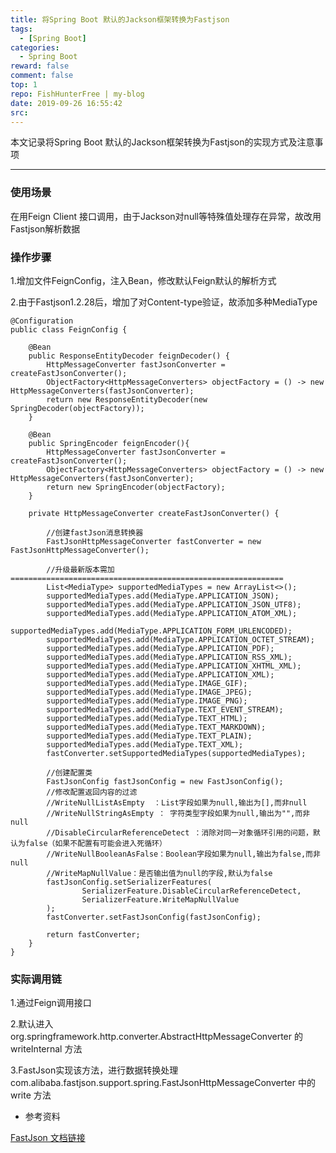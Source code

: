 ```yaml
---
title: 将Spring Boot 默认的Jackson框架转换为Fastjson
tags:
  - [Spring Boot]
categories:
  - Spring Boot
reward: false
comment: false
top: 1
repo: FishHunterFree | my-blog
date: 2019-09-26 16:55:42
src:
---
```

本文记录将Spring Boot 默认的Jackson框架转换为Fastjson的实现方式及注意事项
<!--more-->

---
### 使用场景

在用Feign Client 接口调用，由于Jackson对null等特殊值处理存在异常，故改用Fastjson解析数据

### 操作步骤

1.增加文件FeignConfig，注入Bean，修改默认Feign默认的解析方式

2.由于Fastjson1.2.28后，增加了对Content-type验证，故添加多种MediaType

```
@Configuration
public class FeignConfig {

    @Bean
    public ResponseEntityDecoder feignDecoder() {
        HttpMessageConverter fastJsonConverter = createFastJsonConverter();
        ObjectFactory<HttpMessageConverters> objectFactory = () -> new HttpMessageConverters(fastJsonConverter);
        return new ResponseEntityDecoder(new SpringDecoder(objectFactory));
    }

    @Bean
    public SpringEncoder feignEncoder(){
        HttpMessageConverter fastJsonConverter = createFastJsonConverter();
        ObjectFactory<HttpMessageConverters> objectFactory = () -> new HttpMessageConverters(fastJsonConverter);
        return new SpringEncoder(objectFactory);
    }

    private HttpMessageConverter createFastJsonConverter() {

        //创建fastJson消息转换器
        FastJsonHttpMessageConverter fastConverter = new FastJsonHttpMessageConverter();

        //升级最新版本需加=============================================================
        List<MediaType> supportedMediaTypes = new ArrayList<>();
        supportedMediaTypes.add(MediaType.APPLICATION_JSON);
        supportedMediaTypes.add(MediaType.APPLICATION_JSON_UTF8);
        supportedMediaTypes.add(MediaType.APPLICATION_ATOM_XML);
        supportedMediaTypes.add(MediaType.APPLICATION_FORM_URLENCODED);
        supportedMediaTypes.add(MediaType.APPLICATION_OCTET_STREAM);
        supportedMediaTypes.add(MediaType.APPLICATION_PDF);
        supportedMediaTypes.add(MediaType.APPLICATION_RSS_XML);
        supportedMediaTypes.add(MediaType.APPLICATION_XHTML_XML);
        supportedMediaTypes.add(MediaType.APPLICATION_XML);
        supportedMediaTypes.add(MediaType.IMAGE_GIF);
        supportedMediaTypes.add(MediaType.IMAGE_JPEG);
        supportedMediaTypes.add(MediaType.IMAGE_PNG);
        supportedMediaTypes.add(MediaType.TEXT_EVENT_STREAM);
        supportedMediaTypes.add(MediaType.TEXT_HTML);
        supportedMediaTypes.add(MediaType.TEXT_MARKDOWN);
        supportedMediaTypes.add(MediaType.TEXT_PLAIN);
        supportedMediaTypes.add(MediaType.TEXT_XML);
        fastConverter.setSupportedMediaTypes(supportedMediaTypes);

        //创建配置类
        FastJsonConfig fastJsonConfig = new FastJsonConfig();
        //修改配置返回内容的过滤
        //WriteNullListAsEmpty  ：List字段如果为null,输出为[],而非null
        //WriteNullStringAsEmpty ： 字符类型字段如果为null,输出为"",而非null
        //DisableCircularReferenceDetect ：消除对同一对象循环引用的问题，默认为false（如果不配置有可能会进入死循环）
        //WriteNullBooleanAsFalse：Boolean字段如果为null,输出为false,而非null
        //WriteMapNullValue：是否输出值为null的字段,默认为false
        fastJsonConfig.setSerializerFeatures(
                SerializerFeature.DisableCircularReferenceDetect,
                SerializerFeature.WriteMapNullValue
        );
        fastConverter.setFastJsonConfig(fastJsonConfig);

        return fastConverter;
    }
}
```

### 实际调用链

1.通过Feign调用接口

2.默认进入org.springframework.http.converter.AbstractHttpMessageConverter 的 writeInternal 方法

3.FastJson实现该方法，进行数据转换处理com.alibaba.fastjson.support.spring.FastJsonHttpMessageConverter 中的 write 方法


- 参考资料

[FastJson 文档链接](https://github.com/alibaba/fastjson/wiki/FastJson-%E6%96%87%E6%A1%A3%E9%93%BE%E6%8E%A5)



